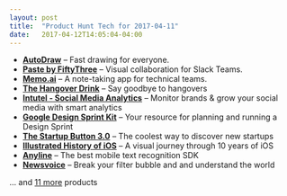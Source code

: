 ```yaml
---
layout: post
title:  "Product Hunt Tech for 2017-04-11"
date:   2017-04-12T14:05:04-04:00
---
```


* **[AutoDraw](https://www.producthunt.com/posts/autodraw?utm_campaign=producthunt-api&utm_medium=api&utm_source=Application%3A+Daily+Digest+RSS+%28ID%3A+3202%29)** – Fast drawing for everyone.
* **[Paste by FiftyThree](https://www.producthunt.com/posts/paste-by-fiftythree?utm_campaign=producthunt-api&utm_medium=api&utm_source=Application%3A+Daily+Digest+RSS+%28ID%3A+3202%29)** – Visual collaboration for Slack Teams.
* **[Memo.ai](https://www.producthunt.com/posts/memo-ai?utm_campaign=producthunt-api&utm_medium=api&utm_source=Application%3A+Daily+Digest+RSS+%28ID%3A+3202%29)** – A note-taking app for technical teams.
* **[The Hangover Drink](https://www.producthunt.com/posts/the-hangover-drink?utm_campaign=producthunt-api&utm_medium=api&utm_source=Application%3A+Daily+Digest+RSS+%28ID%3A+3202%29)** – Say goodbye to hangovers
* **[Intutel - Social Media Analytics](https://www.producthunt.com/posts/intutel-social-media-analytics?utm_campaign=producthunt-api&utm_medium=api&utm_source=Application%3A+Daily+Digest+RSS+%28ID%3A+3202%29)** – Monitor brands & grow your social media with smart analytics
* **[Google Design Sprint Kit](https://www.producthunt.com/posts/google-design-sprint-kit?utm_campaign=producthunt-api&utm_medium=api&utm_source=Application%3A+Daily+Digest+RSS+%28ID%3A+3202%29)** – Your resource for planning and running a Design Sprint
* **[The Startup Button 3.0](https://www.producthunt.com/posts/the-startup-button-3-0-2?utm_campaign=producthunt-api&utm_medium=api&utm_source=Application%3A+Daily+Digest+RSS+%28ID%3A+3202%29)** – The coolest way to discover new startups
* **[Illustrated History of iOS](https://www.producthunt.com/posts/illustrated-history-of-ios?utm_campaign=producthunt-api&utm_medium=api&utm_source=Application%3A+Daily+Digest+RSS+%28ID%3A+3202%29)** – A visual journey through 10 years of iOS
* **[Anyline](https://www.producthunt.com/posts/anyline-2?utm_campaign=producthunt-api&utm_medium=api&utm_source=Application%3A+Daily+Digest+RSS+%28ID%3A+3202%29)** – The best mobile text recognition SDK
* **[Newsvoice](https://www.producthunt.com/posts/newsvoice?utm_campaign=producthunt-api&utm_medium=api&utm_source=Application%3A+Daily+Digest+RSS+%28ID%3A+3202%29)** – Break your filter bubble and and understand the world

… and [11 more](https://www.producthunt.com/tech) products